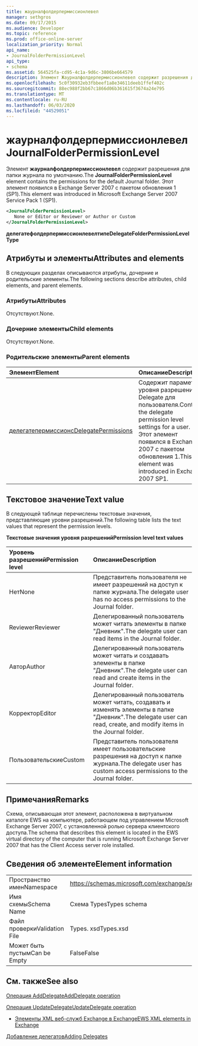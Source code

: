 ```yaml
---
title: жаурналфолдерпермиссионлевел
manager: sethgros
ms.date: 09/17/2015
ms.audience: Developer
ms.topic: reference
ms.prod: office-online-server
localization_priority: Normal
api_name:
- JournalFolderPermissionLevel
api_type:
- schema
ms.assetid: 564525fa-cd95-4c1a-9d6c-3806be664579
description: Элемент Жаурналфолдерпермиссионлевел содержит разрешения для папки журнала по умолчанию. Этот элемент появился в Exchange Server 2007 с пакетом обновления 1 (SP1).
ms.openlocfilehash: 5c0f30932eb3fbbeef1a8e34611deeb1ffef402c
ms.sourcegitcommit: 88ec988f2bb67c1866d06b361615f3674a24e795
ms.translationtype: MT
ms.contentlocale: ru-RU
ms.lasthandoff: 06/03/2020
ms.locfileid: "44529051"
---
```

# <a name="journalfolderpermissionlevel"></a><span data-ttu-id="ac3c8-104">жаурналфолдерпермиссионлевел</span><span class="sxs-lookup"><span data-stu-id="ac3c8-104">JournalFolderPermissionLevel</span></span>

<span data-ttu-id="ac3c8-105">Элемент **жаурналфолдерпермиссионлевел** содержит разрешения для папки журнала по умолчанию.</span><span class="sxs-lookup"><span data-stu-id="ac3c8-105">The **JournalFolderPermissionLevel** element contains the permissions for the default Journal folder.</span></span> <span data-ttu-id="ac3c8-106">Этот элемент появился в Exchange Server 2007 с пакетом обновления 1 (SP1).</span><span class="sxs-lookup"><span data-stu-id="ac3c8-106">This element was introduced in Microsoft Exchange Server 2007 Service Pack 1 (SP1).</span></span> 
  
```xml
<JournalFolderPermissionLevel>
   None or Editor or Reviewer or Author or Custom
</JournalFolderPermissionLevel>
```

 <span data-ttu-id="ac3c8-107">**делегатефолдерпермиссионлевелтипе**</span><span class="sxs-lookup"><span data-stu-id="ac3c8-107">**DelegateFolderPermissionLevelType**</span></span>
## <a name="attributes-and-elements"></a><span data-ttu-id="ac3c8-108">Атрибуты и элементы</span><span class="sxs-lookup"><span data-stu-id="ac3c8-108">Attributes and elements</span></span>

<span data-ttu-id="ac3c8-109">В следующих разделах описываются атрибуты, дочерние и родительские элементы.</span><span class="sxs-lookup"><span data-stu-id="ac3c8-109">The following sections describe attributes, child elements, and parent elements.</span></span>
  
### <a name="attributes"></a><span data-ttu-id="ac3c8-110">Атрибуты</span><span class="sxs-lookup"><span data-stu-id="ac3c8-110">Attributes</span></span>

<span data-ttu-id="ac3c8-111">Отсутствуют.</span><span class="sxs-lookup"><span data-stu-id="ac3c8-111">None.</span></span>
  
### <a name="child-elements"></a><span data-ttu-id="ac3c8-112">Дочерние элементы</span><span class="sxs-lookup"><span data-stu-id="ac3c8-112">Child elements</span></span>

<span data-ttu-id="ac3c8-113">Отсутствуют.</span><span class="sxs-lookup"><span data-stu-id="ac3c8-113">None.</span></span>
  
### <a name="parent-elements"></a><span data-ttu-id="ac3c8-114">Родительские элементы</span><span class="sxs-lookup"><span data-stu-id="ac3c8-114">Parent elements</span></span>

|<span data-ttu-id="ac3c8-115">**Элемент**</span><span class="sxs-lookup"><span data-stu-id="ac3c8-115">**Element**</span></span>|<span data-ttu-id="ac3c8-116">**Описание**</span><span class="sxs-lookup"><span data-stu-id="ac3c8-116">**Description**</span></span>|
|:-----|:-----|
|[<span data-ttu-id="ac3c8-117">делегатепермиссионс</span><span class="sxs-lookup"><span data-stu-id="ac3c8-117">DelegatePermissions</span></span>](delegatepermissions.md) <br/> |<span data-ttu-id="ac3c8-118">Содержит параметры уровня разрешений Delegate для пользователя.</span><span class="sxs-lookup"><span data-stu-id="ac3c8-118">Contains the delegate permission level settings for a user.</span></span> <span data-ttu-id="ac3c8-119">Этот элемент появился в Exchange 2007 с пакетом обновления 1.</span><span class="sxs-lookup"><span data-stu-id="ac3c8-119">This element was introduced in Exchange 2007 SP1.</span></span>  <br/> |
   
## <a name="text-value"></a><span data-ttu-id="ac3c8-120">Текстовое значение</span><span class="sxs-lookup"><span data-stu-id="ac3c8-120">Text value</span></span>

<span data-ttu-id="ac3c8-121">В следующей таблице перечислены текстовые значения, представляющие уровни разрешений.</span><span class="sxs-lookup"><span data-stu-id="ac3c8-121">The following table lists the text values that represent the permission levels.</span></span>
  
<span data-ttu-id="ac3c8-122">**Текстовые значения уровня разрешений**</span><span class="sxs-lookup"><span data-stu-id="ac3c8-122">**Permission level text values**</span></span>

|<span data-ttu-id="ac3c8-123">**Уровень разрешений**</span><span class="sxs-lookup"><span data-stu-id="ac3c8-123">**Permission level**</span></span>|<span data-ttu-id="ac3c8-124">**Описание**</span><span class="sxs-lookup"><span data-stu-id="ac3c8-124">**Description**</span></span>|
|:-----|:-----|
|<span data-ttu-id="ac3c8-125">Нет</span><span class="sxs-lookup"><span data-stu-id="ac3c8-125">None</span></span>  <br/> |<span data-ttu-id="ac3c8-126">Представитель пользователя не имеет разрешений на доступ к папке журнала.</span><span class="sxs-lookup"><span data-stu-id="ac3c8-126">The delegate user has no access permissions to the Journal folder.</span></span>  <br/> |
|<span data-ttu-id="ac3c8-127">Reviewer</span><span class="sxs-lookup"><span data-stu-id="ac3c8-127">Reviewer</span></span>  <br/> |<span data-ttu-id="ac3c8-128">Делегированный пользователь может читать элементы в папке "Дневник".</span><span class="sxs-lookup"><span data-stu-id="ac3c8-128">The delegate user can read items in the Journal folder.</span></span>  <br/> |
|<span data-ttu-id="ac3c8-129">Автор</span><span class="sxs-lookup"><span data-stu-id="ac3c8-129">Author</span></span>  <br/> |<span data-ttu-id="ac3c8-130">Делегированный пользователь может читать и создавать элементы в папке "Дневник".</span><span class="sxs-lookup"><span data-stu-id="ac3c8-130">The delegate user can read and create items in the Journal folder.</span></span>  <br/> |
|<span data-ttu-id="ac3c8-131">Корректор</span><span class="sxs-lookup"><span data-stu-id="ac3c8-131">Editor</span></span>  <br/> |<span data-ttu-id="ac3c8-132">Делегированный пользователь может читать, создавать и изменять элементы в папке "Дневник".</span><span class="sxs-lookup"><span data-stu-id="ac3c8-132">The delegate user can read, create, and modify items in the Journal folder.</span></span>  <br/> |
|<span data-ttu-id="ac3c8-133">Пользовательские</span><span class="sxs-lookup"><span data-stu-id="ac3c8-133">Custom</span></span>  <br/> |<span data-ttu-id="ac3c8-134">Представитель пользователя имеет пользовательские разрешения на доступ к папке журнала.</span><span class="sxs-lookup"><span data-stu-id="ac3c8-134">The delegate user has custom access permissions to the Journal folder.</span></span>  <br/> |
   
## <a name="remarks"></a><span data-ttu-id="ac3c8-135">Примечания</span><span class="sxs-lookup"><span data-stu-id="ac3c8-135">Remarks</span></span>

<span data-ttu-id="ac3c8-136">Схема, описывающая этот элемент, расположена в виртуальном каталоге EWS на компьютере, работающем под управлением Microsoft Exchange Server 2007, с установленной ролью сервера клиентского доступа.</span><span class="sxs-lookup"><span data-stu-id="ac3c8-136">The schema that describes this element is located in the EWS virtual directory of the computer that is running Microsoft Exchange Server 2007 that has the Client Access server role installed.</span></span>
  
## <a name="element-information"></a><span data-ttu-id="ac3c8-137">Сведения об элементе</span><span class="sxs-lookup"><span data-stu-id="ac3c8-137">Element information</span></span>

|||
|:-----|:-----|
|<span data-ttu-id="ac3c8-138">Пространство имен</span><span class="sxs-lookup"><span data-stu-id="ac3c8-138">Namespace</span></span>  <br/> |https://schemas.microsoft.com/exchange/services/2006/types  <br/> |
|<span data-ttu-id="ac3c8-139">Имя схемы</span><span class="sxs-lookup"><span data-stu-id="ac3c8-139">Schema Name</span></span>  <br/> |<span data-ttu-id="ac3c8-140">Схема Types</span><span class="sxs-lookup"><span data-stu-id="ac3c8-140">Types schema</span></span>  <br/> |
|<span data-ttu-id="ac3c8-141">Файл проверки</span><span class="sxs-lookup"><span data-stu-id="ac3c8-141">Validation File</span></span>  <br/> |<span data-ttu-id="ac3c8-142">Types. xsd</span><span class="sxs-lookup"><span data-stu-id="ac3c8-142">Types.xsd</span></span>  <br/> |
|<span data-ttu-id="ac3c8-143">Может быть пустым</span><span class="sxs-lookup"><span data-stu-id="ac3c8-143">Can be Empty</span></span>  <br/> |<span data-ttu-id="ac3c8-144">False</span><span class="sxs-lookup"><span data-stu-id="ac3c8-144">False</span></span>  <br/> |
   
## <a name="see-also"></a><span data-ttu-id="ac3c8-145">См. также</span><span class="sxs-lookup"><span data-stu-id="ac3c8-145">See also</span></span>



[<span data-ttu-id="ac3c8-146">Операция AddDelegate</span><span class="sxs-lookup"><span data-stu-id="ac3c8-146">AddDelegate operation</span></span>](adddelegate-operation.md)
  
[<span data-ttu-id="ac3c8-147">Операция UpdateDelegate</span><span class="sxs-lookup"><span data-stu-id="ac3c8-147">UpdateDelegate operation</span></span>](updatedelegate-operation.md)


- [<span data-ttu-id="ac3c8-148">Элементы XML веб-служб Exchange в Exchange</span><span class="sxs-lookup"><span data-stu-id="ac3c8-148">EWS XML elements in Exchange</span></span>](ews-xml-elements-in-exchange.md)


[<span data-ttu-id="ac3c8-149">Добавление делегатов</span><span class="sxs-lookup"><span data-stu-id="ac3c8-149">Adding Delegates</span></span>](https://msdn.microsoft.com/library/3a744150-66a3-4a13-9433-793603ba5038%28Office.15%29.aspx)

